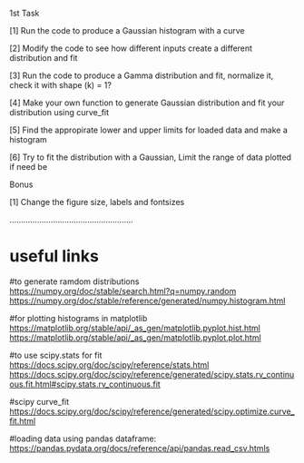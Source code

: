 1st Task

[1] Run the code to produce a Gaussian histogram with a curve

[2] Modify the code to see how different inputs create a different distribution and fit

[3] Run the code to produce a Gamma distribution and fit, normalize it, check it with shape (k) = 1?

[4] Make your own function to generate Gaussian distribution and fit your distribution using curve_fit

[5] Find the appropirate lower and upper limits for loaded data and make a histogram

[6] Try to fit the distribution with a Gaussian, Limit the range of data plotted if need be

Bonus

[1] Change the figure size, labels and fontsizes


......................................................

# useful links
#to generate ramdom distributions 
https://numpy.org/doc/stable/search.html?q=numpy.random
https://numpy.org/doc/stable/reference/generated/numpy.histogram.html

#for plotting histograms in matplotlib
https://matplotlib.org/stable/api/_as_gen/matplotlib.pyplot.hist.html
https://matplotlib.org/stable/api/_as_gen/matplotlib.pyplot.plot.html

#to use scipy.stats for fit
https://docs.scipy.org/doc/scipy/reference/stats.html
https://docs.scipy.org/doc/scipy/reference/generated/scipy.stats.rv_continuous.fit.html#scipy.stats.rv_continuous.fit

#scipy curve_fit 
https://docs.scipy.org/doc/scipy/reference/generated/scipy.optimize.curve_fit.html

#loading data using pandas dataframe:
https://pandas.pydata.org/docs/reference/api/pandas.read_csv.htmls


